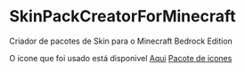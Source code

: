 # SkinPackCreatorForMinecraft
 Criador de pacotes de Skin para o Minecraft Bedrock Edition
 
 O icone que foi usado está disponivel [Aqui](https://www.veryicon.com/icons/object/minecraft/crafting-table.html)
 [Pacote de icones](https://www.veryicon.com/icons/object/minecraft/)